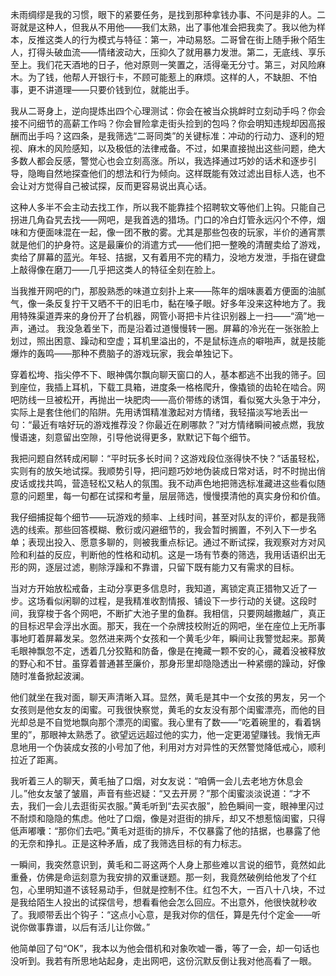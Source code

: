 未雨绸缪是我的习惯，眼下的紧要任务，是找到那种拿钱办事、不问是非的人。二哥就是这种人，但我从不用他——我们太熟，出了事他准会把我卖了。我以他为样本，反推这类人的行为模式与特征：第一，冲动易怒。二哥曾在街上随手揪个陌生人，打得头破血流——情绪波动大，压抑久了就用暴力发泄。第二，无底线、享乐至上。我们花天酒地的日子，他对原则一笑置之，活得毫无分寸。第三，对风险麻木。为了钱，他帮人开银行卡，不顾可能惹上的麻烦。这样的人，不缺胆、不怕事，更不讲道理——只要价钱到位，就能出手。

我从二哥身上，逆向提炼出四个心理测试：你会在被当众挑衅时立刻动手吗？你会接不问细节的高薪工作吗？你会冒险拿走街头捡到的包吗？你会明知违规却因高报酬而出手吗？这四条，是我筛选“二哥同类”的关键标准：冲动的行动力、逐利的短视、麻木的风险感知，以及极低的法律戒备。不过，如果直接抛出这些问题，绝大多数人都会反感，警觉心也会立刻高涨。所以，我选择通过巧妙的话术和逐步引导，隐晦自然地探查他们的想法和行为倾向。这样既能有效过滤出目标人选，也不会让对方觉得自己被试探，反而更容易说出真心话。

这种人多半不会主动去找工作，所以我不能靠挂个招聘软文等他们上钩。只能自己拐进几角旮旯去找——网吧，是我首选的猎场。门口的冷白灯管永远闪个不停，烟味和方便面味混在一起，像一团不散的雾。尤其是那些包夜的玩家，半价的通宵票就是他们的护身符。这是最廉价的消遣方式——他们把一整晚的清醒卖给了游戏，卖给了屏幕的蓝光。年轻、拮据，又有着用不完的精力，没地方发泄，手指在键盘上敲得像在磨刀——几乎把这类人的特征全刻在脸上。

当我推开网吧的门，那股熟悉的味道立刻扑上来——陈年的烟味裹着方便面的油腻气，像一条反复拧干又晒不干的旧毛巾，黏在嗓子眼。好多年没来这种地方了。我用特殊渠道弄来的身份开了台机器，网管小哥把卡片往识别器上一扫——“滴”地一声，通过。
我没急着坐下，而是沿着过道慢慢转一圈。屏幕的冷光在一张张脸上划过，照出困意、躁动和空虚；耳机里溢出的，不是鼠标连点的噼啪声，就是技能爆炸的轰鸣——那种不费脑子的游戏玩家，我会单独记下。

穿着松垮、指尖停不下、眼神偶尔飘向聊天窗口的人，基本都逃不出我的筛子。回到座位，我插上耳机，下载工具箱，进度条一格格爬升，像撬锁的齿轮在啮合。网吧防线一旦被松开，再抛出一块肥肉——高价带练的诱饵，看似冤大头急于冲分，实际上是套住他们的陷阱。先用诱饵精准激起对方情绪，我轻描淡写地丢出一句：“最近有啥好玩的游戏推荐没？你最近在刷哪款？”对方情绪瞬间被点燃，我放慢语速，刻意留出空隙，引导他说得更多，默默记下每个细节。

我把问题自然转成闲聊：“平时玩多长时间？这游戏段位涨得快不快？”话虽轻松，实则有的放矢地试探。我顺势引导，把问题巧妙地伪装成日常对话，时不时抛出俏皮话或找共鸣，营造轻松又粘人的氛围。我不动声色地把筛选标准藏进这些看似随意的问题里，每一句都在试探和考量，层层筛选，慢慢摸清他的真实身份和价值。

我仔细捕捉每个细节——玩游戏的频率、上线时间，甚至对队友的评价，都是我筛选的线索。那些回答模糊、敷衍或闪避细节的，我会暂时搁置，不列入下一步名单；表现出投入、愿意多聊的，则被我重点标记。通过不断试探，我观察对方对风险和利益的反应，判断他的性格和动机。这是一场有节奏的筛选，我用话语织出无形的网，逐层过滤，剔除浮躁和不靠谱，只留下既有能力又有需求的目标。

当对方开始放松戒备，主动分享更多信息时，我知道，离锁定真正猎物又近了一步。这场看似闲聊的过程，是我精准收割情报、铺设下一步行动的关键。这段时间，我穿梭于各个网吧，不断扩大池子里的鱼群。我相信，只要网越撒越广，真正的目标迟早会浮出水面。那天，我在一个杂牌技校附近的网吧，坐在座位上无所事事地盯着屏幕发呆。忽然进来两个女孩和一个黄毛少年，瞬间让我警觉起来。那黄毛眼神飘忽不定，透着几分狡黠和防备，像是在掩藏一颗不安的心，藏着没被释放的野心和不甘。虽穿着普通甚至廉价，那身形里却隐隐透出一种紧绷的躁动，好像随时准备掀起波澜。

他们就坐在我对面，聊天声清晰入耳。显然，黄毛是其中一个女孩的男友，另一个女孩则是他女友的闺蜜。可我很快察觉，黄毛的女友没有那个闺蜜漂亮，而他的目光却总是不自觉地飘向那个漂亮的闺蜜。我心里有了数——“吃着碗里的，看着锅里的”，那眼神太熟悉了。欲望远远超过他的实力，他一定更渴望赚钱。我悄无声息地用一个伪装成女孩的小号加了他，利用对方对异性的天然警觉降低戒心，顺利拉近了距离。
 
我听着三人的聊天，黄毛抽了口烟，对女友说：“咱俩一会儿去老地方休息会儿。”他女友皱了皱眉，声音有些迟疑：“又去开房？”那个闺蜜淡淡说道：“才不去，我们一会儿去逛街买衣服。”黄毛听到“去买衣服”，脸色瞬间一变，眼神里闪过不耐烦和隐隐的焦虑。他吐了口烟，像是对逛街的排斥，却又不想惹恼闺蜜，只得低声嘟囔：“那你们去吧。”黄毛对逛街的排斥，不仅暴露了他的拮据，也暴露了他的无奈和挣扎。正是这种矛盾，成了我筛选目标的有力标志。

一瞬间，我突然意识到，黄毛和二哥这两个人身上那些难以言说的细节，竟然如此重叠，仿佛是命运刻意为我安排的双重谜题。那一刻，我竟然破例给他发了个红包，心里明知道不该轻易动手，但就是控制不住。红包不大，一百八十八块，不过是我给陌生人投出的试探信号，想看看他会怎么回应。不出意外，他很快就秒收了。我顺带丢出个钩子：“这点小心意，是我对你的信任，算是先付个定金——听说你做事靠谱，以后有活儿让你做。”

他简单回了句“OK”，我本以为他会借机和对象吹嘘一番，等了一会，却一句话也没听到。我若有所思地站起身，走出网吧，这份沉默反倒让我对他高看了一眼。
